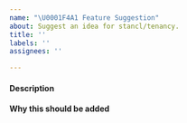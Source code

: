 ```yaml
---
name: "\U0001F4A1 Feature Suggestion"
about: Suggest an idea for stancl/tenancy.
title: ''
labels: ''
assignees: ''

---
```


#### Description
<!-- Description of the feature -->

#### Why this should be added
<!-- Give a use case for this feature -->
